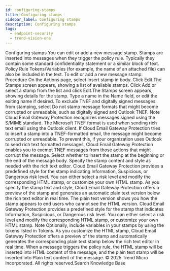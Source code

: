 ```yaml
---
id: configuring-stamps
title: Configuring stamps
sidebar_label: Configuring stamps
description: Configuring stamps
tags:
  - endpoint-security
  - trend-vision-one
---
```


 Configuring stamps You can edit or add a new message stamp. Stamps are inserted into messages when they trigger the policy rule. Typically they contain some standard confidentiality statement or a similar block of text. Policy Rule Tokens/Variables (for example, the name of an attached file) can also be included in the text. To edit or add a new message stamp: Procedure On the Actions page, select Insert stamp in body. Click Edit.The Stamps screen appears, showing a list of available stamps. Click Add or select a stamp from the list and click Edit.The Stamps screen appears, showing details for the stamp. Type a name in the Name field, or edit the exiting name if desired. To exclude TNEF and digitally signed messages from stamping, select Do not stamp message formats that might become corrupted or unreadable, such as digitally signed and Outlook TNEF. Note Cloud Email Gateway Protection recognizes messages signed using the S/MIME standard. The Microsoft TNEF format is used when sending rich text email using the Outlook client. If Cloud Email Gateway Protection tries to insert a stamp into a TNEF-formatted email, the message might become corrupted or unreadable. To prevent this, if your organization uses Outlook to send rich text formatted messages, Cloud Email Gateway Protection enables you to exempt TNEF messages from those actions that might corrupt the message. Select whether to insert the stamp at the beginning or the end of the message body. Specify the stamp content and style as needed with the rich text editor. Cloud Email Gateway Protection provides a predefined style for the stamp indicating Information, Suspicious, or Dangerous risk level. You can either select a risk level and modify the corresponding HTML stamp, or customize your own HTML stamp. As you specify the stamp text and style, Cloud Email Gateway Protection offers a preview of the stamp and generates an automatic plain text version below the rich text editor in real time. The plain text version shows you how the stamp appears to end users who cannot see the HTML version. Cloud Email Gateway Protection provides a predefined style for the stamp that indicates Information, Suspicious, or Dangerous risk level. You can either select a risk level and modify the corresponding HTML stamp, or customize your own HTML stamp. Note Optionally, include variables in your stamps by using the tokens listed in Tokens. As you customize the HTML stamp, Cloud Email Gateway Protection offers a preview of the stamp and automatically generates the corresponding plain text stamp below the rich text editor in real time. When a message triggers the policy rule, the HTML stamp will be inserted into HTML content of the message, and the plain text stamp will be inserted into Plain text content of the message. © 2025 Trend Micro Incorporated. All rights reserved.Search Knowledge Base